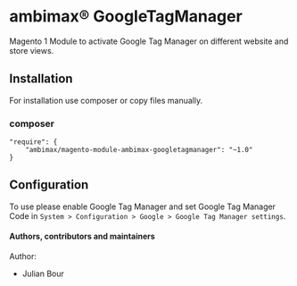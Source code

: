 # ambimax® GoogleTagManager

Magento 1 Module to activate Google Tag Manager on different website and store views.

##  Installation

For installation use composer or copy files manually.

### composer
```
"require": {
    "ambimax/magento-module-ambimax-googletagmanager": "~1.0"
}
```

## Configuration

To use please enable Google Tag Manager and set Google Tag Manager Code in
```System > Configuration > Google > Google Tag Manager settings```.


#### Authors, contributors and maintainers

Author:
- Julian Bour
